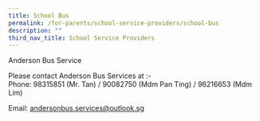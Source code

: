 ```yaml
---
title: School Bus
permalink: /for-parents/school-service-providers/school-bus
description: ""
third_nav_title: School Service Providers
---
```

Anderson Bus Service  
  
Please contact Anderson Bus Services at :- <br>
Phone: 98315851 (Mr. Tan) / 90082750 (Mdm Pan Ting) / 96216653 (Mdm Lim)

Email: [andersonbus.services@outlook.sg](mailto:andersonbus.services@outlook.sg)